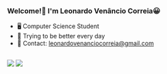 ### Welcome!👋 I'm Leonardo Venâncio Correia😀

- 🖥 Computer Science Student
- 💪 Trying to be better every day
- 📧 Contact: leonardovenanciocorreia@gmail.com

##

<div>
   <a href="https://www.linkedin.com/in/leonardo-ven%C3%A2ncio-29460b230/" target="_blank"><img src="https://img.shields.io/badge/-LinkedIn-%230077B5?style=for-the-badge&logo=linkedin&logoColor=white" target="_blank"></a> 
   <a href="https://www.instagram.com/leov_correia/" target="_blank"><img src="https://img.shields.io/badge/-Instagram-%23E4405F?style=for-the-badge&logo=instagram&logoColor=white" target="_blank"></a>
</div>
